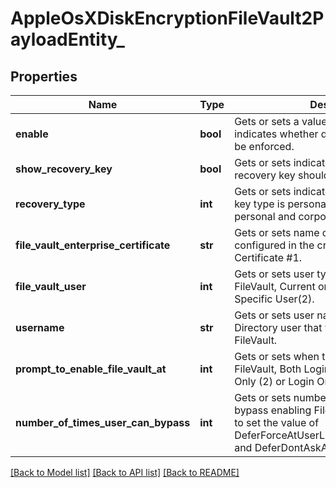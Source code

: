 # AppleOsXDiskEncryptionFileVault2PayloadEntity_

## Properties
Name | Type | Description | Notes
------------ | ------------- | ------------- | -------------
**enable** | **bool** | Gets or sets a value indicating whether indicates whether disk encryption should be enforced. | [optional] 
**show_recovery_key** | **bool** | Gets or sets indicates whether the personal recovery key should be shown. | [optional] 
**recovery_type** | **int** | Gets or sets indicates whether the recovery key type is personal (1), institutional (2) or personal and corporate (3). | [optional] 
**file_vault_enterprise_certificate** | **str** | Gets or sets name of the certificate configured in the credential payload, ex. Certificate #1. | [optional] 
**file_vault_user** | **int** | Gets or sets user type that will be added to FileVault, Current or Next Login User (1), or Specific User(2). | [optional] 
**username** | **str** | Gets or sets user name of the Open Directory user that will be added to FileVault. | [optional] 
**prompt_to_enable_file_vault_at** | **int** | Gets or sets when to prompt to enable FileVault, Both Login and Logout (1), Logout Only (2)  or Login Only (3). | [optional] 
**number_of_times_user_can_bypass** | **int** | Gets or sets number of times user can bypass enabling FileVault, this will be used to set the value of DeferForceAtUserLoginMaxBypassAttempts and DeferDontAskAtUserLogout. | [optional] 

[[Back to Model list]](../README.md#documentation-for-models) [[Back to API list]](../README.md#documentation-for-api-endpoints) [[Back to README]](../README.md)


